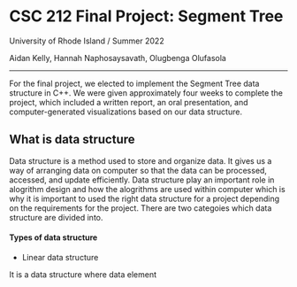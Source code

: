 # CSC 212 Final Project: Segment Tree

University of Rhode Island / Summer 2022

Aidan Kelly, Hannah Naphosaysavath, Olugbenga Olufasola

---

For the final project, we elected to implement the Segment Tree data structure in C++. We were given approximately four weeks to complete the project, which included a written report, an oral presentation, and computer-generated visualizations based on our data structure.

## What is data structure
Data structure is a method used to store and organize data. It gives us a way of arranging data on computer so that the data can be processed, accessed, and update efficiently. Data structure play an important role in alogrithm design and how the alogrithms are used within computer which is why it is important to used the right data structure for a project depending on the requirements for the project. There are two categoies which data structure are divided into.

#### Types of data structure
* Linear data structure

It is a data structure where data element
